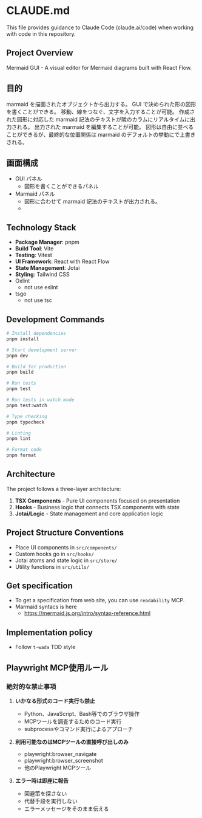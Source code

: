 # CLAUDE.md

This file provides guidance to Claude Code (claude.ai/code) when working with code in this repository.

## Project Overview

Mermaid GUI - A visual editor for Mermaid diagrams built with React Flow.

## 目的

marmaid を描画されたオブジェクトから出力する。
GUI で決められた形の図形を書くことができる。
移動、線をつなぐ、文字を入力することが可能。
作成された図形に対応した marmaid 記法のテキストが隣のカラムにリアルタイムに出力される。
出力された marmaid を編集することが可能。
図形は自由に並べることができるが、最終的な位置関係は marmaid のデフォルトの挙動にで上書きされる。

## 画面構成

- GUI パネル
  - 図形を書くことができるパネル
- Marmaid パネル
  - 図形に合わせて marmaid 記法のテキストが出力される。
  -

## Technology Stack

- **Package Manager**: pnpm
- **Build Tool**: Vite
- **Testing**: Vitest
- **UI Framework**: React with React Flow
- **State Management**: Jotai
- **Styling**: Tailwind CSS
- Oxlint
  - not use eslint
- tsgo
  - not use tsc

## Development Commands

```bash
# Install dependencies
pnpm install

# Start development server
pnpm dev

# Build for production
pnpm build

# Run tests
pnpm test

# Run tests in watch mode
pnpm test:watch

# Type checking
pnpm typecheck

# Linting
pnpm lint

# Format code
pnpm format
```

## Architecture

The project follows a three-layer architecture:

1. **TSX Components** - Pure UI components focused on presentation
2. **Hooks** - Business logic that connects TSX components with state
3. **Jotai/Logic** - State management and core application logic

## Project Structure Conventions

- Place UI components in `src/components/`
- Custom hooks go in `src/hooks/`
- Jotai atoms and state logic in `src/store/`
- Utility functions in `src/utils/`

## Get specification

- To get a specification from web site, you can use `readability` MCP.
- Marmaid syntacs is here
  - https://mermaid.js.org/intro/syntax-reference.html

## Implementation policy

- Follow `t-wada` TDD style

## Playwright MCP使用ルール

### 絶対的な禁止事項

1. **いかなる形式のコード実行も禁止**
   - Python、JavaScript、Bash等でのブラウザ操作
   - MCPツールを調査するためのコード実行
   - subprocessやコマンド実行によるアプローチ

2. **利用可能なのはMCPツールの直接呼び出しのみ**
   - playwright:browser_navigate
   - playwright:browser_screenshot
   - 他のPlaywright MCPツール

3. **エラー時は即座に報告**
   - 回避策を探さない
   - 代替手段を実行しない
   - エラーメッセージをそのまま伝える
